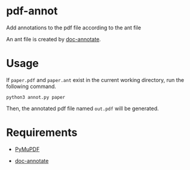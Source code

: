 # pdf-annot

Add annotations to the pdf file according to the ant file

An ant file is created by [doc-annotate](https://lsnl.jp/~ohsaki/software/elisp/doc-annotate.el).

# Usage

If `paper.pdf` and `paper.ant` exist in the current working directory, run the following command.

```shell
python3 annot.py paper
```

Then, the annotated pdf file named `out.pdf` will be generated.

# Requirements

- [PyMuPDF](https://github.com/pymupdf/PyMuPDF)

- [doc-annotate](https://lsnl.jp/~ohsaki/software/elisp/doc-annotate.el)
